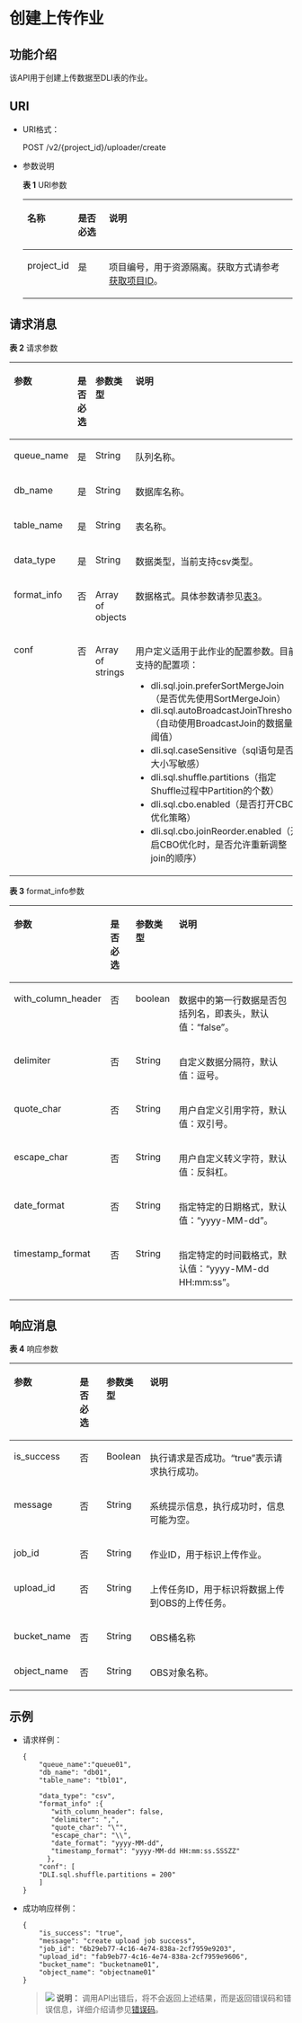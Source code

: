 # 创建上传作业<a name="dli_02_0053"></a>

## 功能介绍<a name="section6575928617056"></a>

该API用于创建上传数据至DLI表的作业。

## URI<a name="section2279107717056"></a>

-   URI格式：

    POST /v2/\{project\_id\}/uploader/create

-   参数说明

    **表 1**  URI参数

    <a name="table4282638617056"></a>
    <table><thead align="left"><tr id="row6196279317056"><th class="cellrowborder" valign="top" width="12.61%" id="mcps1.2.4.1.1"><p id="p5293031117056"><a name="p5293031117056"></a><a name="p5293031117056"></a>名称</p>
    </th>
    <th class="cellrowborder" valign="top" width="11.88%" id="mcps1.2.4.1.2"><p id="p5949676517056"><a name="p5949676517056"></a><a name="p5949676517056"></a>是否必选</p>
    </th>
    <th class="cellrowborder" valign="top" width="75.51%" id="mcps1.2.4.1.3"><p id="p5450866017056"><a name="p5450866017056"></a><a name="p5450866017056"></a>说明</p>
    </th>
    </tr>
    </thead>
    <tbody><tr id="row5312533117056"><td class="cellrowborder" valign="top" width="12.61%" headers="mcps1.2.4.1.1 "><p id="p818457917056"><a name="p818457917056"></a><a name="p818457917056"></a>project_id</p>
    </td>
    <td class="cellrowborder" valign="top" width="11.88%" headers="mcps1.2.4.1.2 "><p id="p5897118017056"><a name="p5897118017056"></a><a name="p5897118017056"></a>是</p>
    </td>
    <td class="cellrowborder" valign="top" width="75.51%" headers="mcps1.2.4.1.3 "><p id="p1310472724012"><a name="p1310472724012"></a><a name="p1310472724012"></a>项目编号，用于资源隔离。获取方式请参考<a href="获取项目ID.md">获取项目ID</a>。</p>
    </td>
    </tr>
    </tbody>
    </table>


## 请求消息<a name="section2731175017056"></a>

**表 2**  请求参数

<a name="table2663165817056"></a>
<table><thead align="left"><tr id="row314433417056"><th class="cellrowborder" valign="top" width="14.000000000000002%" id="mcps1.2.5.1.1"><p id="p5336448317056"><a name="p5336448317056"></a><a name="p5336448317056"></a>参数</p>
</th>
<th class="cellrowborder" valign="top" width="9.55%" id="mcps1.2.5.1.2"><p id="p2755588117056"><a name="p2755588117056"></a><a name="p2755588117056"></a>是否必选</p>
</th>
<th class="cellrowborder" valign="top" width="17.810000000000002%" id="mcps1.2.5.1.3"><p id="p1743389517056"><a name="p1743389517056"></a><a name="p1743389517056"></a>参数类型</p>
</th>
<th class="cellrowborder" valign="top" width="58.64%" id="mcps1.2.5.1.4"><p id="p285943017056"><a name="p285943017056"></a><a name="p285943017056"></a>说明</p>
</th>
</tr>
</thead>
<tbody><tr id="row3028731017056"><td class="cellrowborder" valign="top" width="14.000000000000002%" headers="mcps1.2.5.1.1 "><p id="p3735303017056"><a name="p3735303017056"></a><a name="p3735303017056"></a>queue_name</p>
</td>
<td class="cellrowborder" valign="top" width="9.55%" headers="mcps1.2.5.1.2 "><p id="p569656617056"><a name="p569656617056"></a><a name="p569656617056"></a>是</p>
</td>
<td class="cellrowborder" valign="top" width="17.810000000000002%" headers="mcps1.2.5.1.3 "><p id="p5876871117056"><a name="p5876871117056"></a><a name="p5876871117056"></a>String</p>
</td>
<td class="cellrowborder" valign="top" width="58.64%" headers="mcps1.2.5.1.4 "><p id="p6264515217056"><a name="p6264515217056"></a><a name="p6264515217056"></a>队列名称。</p>
</td>
</tr>
<tr id="row2693546417056"><td class="cellrowborder" valign="top" width="14.000000000000002%" headers="mcps1.2.5.1.1 "><p id="p3428896117056"><a name="p3428896117056"></a><a name="p3428896117056"></a>db_name</p>
</td>
<td class="cellrowborder" valign="top" width="9.55%" headers="mcps1.2.5.1.2 "><p id="p2594245517056"><a name="p2594245517056"></a><a name="p2594245517056"></a>是</p>
</td>
<td class="cellrowborder" valign="top" width="17.810000000000002%" headers="mcps1.2.5.1.3 "><p id="p2096408117056"><a name="p2096408117056"></a><a name="p2096408117056"></a>String</p>
</td>
<td class="cellrowborder" valign="top" width="58.64%" headers="mcps1.2.5.1.4 "><p id="p2036898317056"><a name="p2036898317056"></a><a name="p2036898317056"></a>数据库名称。</p>
</td>
</tr>
<tr id="row4910312717056"><td class="cellrowborder" valign="top" width="14.000000000000002%" headers="mcps1.2.5.1.1 "><p id="p1793034717056"><a name="p1793034717056"></a><a name="p1793034717056"></a>table_name</p>
</td>
<td class="cellrowborder" valign="top" width="9.55%" headers="mcps1.2.5.1.2 "><p id="p4307203217056"><a name="p4307203217056"></a><a name="p4307203217056"></a>是</p>
</td>
<td class="cellrowborder" valign="top" width="17.810000000000002%" headers="mcps1.2.5.1.3 "><p id="p6628259017056"><a name="p6628259017056"></a><a name="p6628259017056"></a>String</p>
</td>
<td class="cellrowborder" valign="top" width="58.64%" headers="mcps1.2.5.1.4 "><p id="p18068417056"><a name="p18068417056"></a><a name="p18068417056"></a>表名称。</p>
</td>
</tr>
<tr id="row162615617056"><td class="cellrowborder" valign="top" width="14.000000000000002%" headers="mcps1.2.5.1.1 "><p id="p6460983017056"><a name="p6460983017056"></a><a name="p6460983017056"></a>data_type</p>
</td>
<td class="cellrowborder" valign="top" width="9.55%" headers="mcps1.2.5.1.2 "><p id="p6601373217056"><a name="p6601373217056"></a><a name="p6601373217056"></a>是</p>
</td>
<td class="cellrowborder" valign="top" width="17.810000000000002%" headers="mcps1.2.5.1.3 "><p id="p4551207917056"><a name="p4551207917056"></a><a name="p4551207917056"></a>String</p>
</td>
<td class="cellrowborder" valign="top" width="58.64%" headers="mcps1.2.5.1.4 "><p id="p6259975817056"><a name="p6259975817056"></a><a name="p6259975817056"></a>数据类型，当前支持csv类型。</p>
</td>
</tr>
<tr id="row24444458142614"><td class="cellrowborder" valign="top" width="14.000000000000002%" headers="mcps1.2.5.1.1 "><p id="p61362265142626"><a name="p61362265142626"></a><a name="p61362265142626"></a>format_info</p>
</td>
<td class="cellrowborder" valign="top" width="9.55%" headers="mcps1.2.5.1.2 "><p id="p4287541142626"><a name="p4287541142626"></a><a name="p4287541142626"></a>否</p>
</td>
<td class="cellrowborder" valign="top" width="17.810000000000002%" headers="mcps1.2.5.1.3 "><p id="p11746566142626"><a name="p11746566142626"></a><a name="p11746566142626"></a>Array of objects</p>
</td>
<td class="cellrowborder" valign="top" width="58.64%" headers="mcps1.2.5.1.4 "><p id="p11947828142626"><a name="p11947828142626"></a><a name="p11947828142626"></a>数据格式。具体参数请参见<a href="#table12884429175213">表3</a>。</p>
</td>
</tr>
<tr id="row8336169141625"><td class="cellrowborder" valign="top" width="14.000000000000002%" headers="mcps1.2.5.1.1 "><p id="p2211245914192"><a name="p2211245914192"></a><a name="p2211245914192"></a>conf</p>
</td>
<td class="cellrowborder" valign="top" width="9.55%" headers="mcps1.2.5.1.2 "><p id="p4627872014192"><a name="p4627872014192"></a><a name="p4627872014192"></a>否</p>
</td>
<td class="cellrowborder" valign="top" width="17.810000000000002%" headers="mcps1.2.5.1.3 "><p id="p5758881714192"><a name="p5758881714192"></a><a name="p5758881714192"></a>Array of strings</p>
</td>
<td class="cellrowborder" valign="top" width="58.64%" headers="mcps1.2.5.1.4 "><p id="p3418263214192"><a name="p3418263214192"></a><a name="p3418263214192"></a>用户定义适用于此作业的配置参数。目前支持的配置项：</p>
<a name="ul3920823214192"></a><a name="ul3920823214192"></a><ul id="ul3920823214192"><li>dli.sql.join.preferSortMergeJoin（是否优先使用SortMergeJoin）</li><li>dli.sql.autoBroadcastJoinThreshold（自动使用BroadcastJoin的数据量阈值）</li><li>dli.sql.caseSensitive（sql语句是否大小写敏感）</li><li>dli.sql.shuffle.partitions（指定Shuffle过程中Partition的个数）</li><li>dli.sql.cbo.enabled（是否打开CBO优化策略）</li><li>dli.sql.cbo.joinReorder.enabled（开启CBO优化时，是否允许重新调整join的顺序）</li></ul>
</td>
</tr>
</tbody>
</table>

**表 3**  format\_info参数

<a name="table12884429175213"></a>
<table><thead align="left"><tr id="row1888432925213"><th class="cellrowborder" valign="top" width="20.61%" id="mcps1.2.5.1.1"><p id="p1888512985218"><a name="p1888512985218"></a><a name="p1888512985218"></a>参数</p>
</th>
<th class="cellrowborder" valign="top" width="11.18%" id="mcps1.2.5.1.2"><p id="p988572919529"><a name="p988572919529"></a><a name="p988572919529"></a>是否必选</p>
</th>
<th class="cellrowborder" valign="top" width="10.61%" id="mcps1.2.5.1.3"><p id="p19885329135213"><a name="p19885329135213"></a><a name="p19885329135213"></a>参数类型</p>
</th>
<th class="cellrowborder" valign="top" width="57.599999999999994%" id="mcps1.2.5.1.4"><p id="p1188502925217"><a name="p1188502925217"></a><a name="p1188502925217"></a>说明</p>
</th>
</tr>
</thead>
<tbody><tr id="row88882296523"><td class="cellrowborder" valign="top" width="20.61%" headers="mcps1.2.5.1.1 "><p id="p17889202918525"><a name="p17889202918525"></a><a name="p17889202918525"></a>with_column_header</p>
</td>
<td class="cellrowborder" valign="top" width="11.18%" headers="mcps1.2.5.1.2 "><p id="p1188932975212"><a name="p1188932975212"></a><a name="p1188932975212"></a>否</p>
</td>
<td class="cellrowborder" valign="top" width="10.61%" headers="mcps1.2.5.1.3 "><p id="p15889229145218"><a name="p15889229145218"></a><a name="p15889229145218"></a>boolean</p>
</td>
<td class="cellrowborder" valign="top" width="57.599999999999994%" headers="mcps1.2.5.1.4 "><p id="p128891429105213"><a name="p128891429105213"></a><a name="p128891429105213"></a>数据中的第一行数据是否包括列名，即表头，默认值：<span class="parmvalue" id="parmvalue1888912917529"><a name="parmvalue1888912917529"></a><a name="parmvalue1888912917529"></a>“false”</span>。</p>
</td>
</tr>
<tr id="row3889132995210"><td class="cellrowborder" valign="top" width="20.61%" headers="mcps1.2.5.1.1 "><p id="p13889122945213"><a name="p13889122945213"></a><a name="p13889122945213"></a>delimiter</p>
</td>
<td class="cellrowborder" valign="top" width="11.18%" headers="mcps1.2.5.1.2 "><p id="p3889152919524"><a name="p3889152919524"></a><a name="p3889152919524"></a>否</p>
</td>
<td class="cellrowborder" valign="top" width="10.61%" headers="mcps1.2.5.1.3 "><p id="p388911295521"><a name="p388911295521"></a><a name="p388911295521"></a>String</p>
</td>
<td class="cellrowborder" valign="top" width="57.599999999999994%" headers="mcps1.2.5.1.4 "><p id="p1890152945219"><a name="p1890152945219"></a><a name="p1890152945219"></a>自定义数据分隔符，默认值：逗号。</p>
</td>
</tr>
<tr id="row68901529155212"><td class="cellrowborder" valign="top" width="20.61%" headers="mcps1.2.5.1.1 "><p id="p6890102916527"><a name="p6890102916527"></a><a name="p6890102916527"></a>quote_char</p>
</td>
<td class="cellrowborder" valign="top" width="11.18%" headers="mcps1.2.5.1.2 "><p id="p1689072995216"><a name="p1689072995216"></a><a name="p1689072995216"></a>否</p>
</td>
<td class="cellrowborder" valign="top" width="10.61%" headers="mcps1.2.5.1.3 "><p id="p208901529125211"><a name="p208901529125211"></a><a name="p208901529125211"></a>String</p>
</td>
<td class="cellrowborder" valign="top" width="57.599999999999994%" headers="mcps1.2.5.1.4 "><p id="p1989042925211"><a name="p1989042925211"></a><a name="p1989042925211"></a>用户自定义引用字符，默认值：双引号。</p>
</td>
</tr>
<tr id="row6890172910527"><td class="cellrowborder" valign="top" width="20.61%" headers="mcps1.2.5.1.1 "><p id="p108902294522"><a name="p108902294522"></a><a name="p108902294522"></a>escape_char</p>
</td>
<td class="cellrowborder" valign="top" width="11.18%" headers="mcps1.2.5.1.2 "><p id="p13890182965218"><a name="p13890182965218"></a><a name="p13890182965218"></a>否</p>
</td>
<td class="cellrowborder" valign="top" width="10.61%" headers="mcps1.2.5.1.3 "><p id="p1189014296520"><a name="p1189014296520"></a><a name="p1189014296520"></a>String</p>
</td>
<td class="cellrowborder" valign="top" width="57.599999999999994%" headers="mcps1.2.5.1.4 "><p id="p489122910520"><a name="p489122910520"></a><a name="p489122910520"></a>用户自定义转义字符，默认值：反斜杠。</p>
</td>
</tr>
<tr id="row16891142995217"><td class="cellrowborder" valign="top" width="20.61%" headers="mcps1.2.5.1.1 "><p id="p1989112945214"><a name="p1989112945214"></a><a name="p1989112945214"></a>date_format</p>
</td>
<td class="cellrowborder" valign="top" width="11.18%" headers="mcps1.2.5.1.2 "><p id="p1389192995212"><a name="p1389192995212"></a><a name="p1389192995212"></a>否</p>
</td>
<td class="cellrowborder" valign="top" width="10.61%" headers="mcps1.2.5.1.3 "><p id="p489112945218"><a name="p489112945218"></a><a name="p489112945218"></a>String</p>
</td>
<td class="cellrowborder" valign="top" width="57.599999999999994%" headers="mcps1.2.5.1.4 "><p id="p8891132985217"><a name="p8891132985217"></a><a name="p8891132985217"></a>指定特定的日期格式，默认值：“yyyy-MM-dd”。</p>
</td>
</tr>
<tr id="row19891329195212"><td class="cellrowborder" valign="top" width="20.61%" headers="mcps1.2.5.1.1 "><p id="p158911829135213"><a name="p158911829135213"></a><a name="p158911829135213"></a>timestamp_format</p>
</td>
<td class="cellrowborder" valign="top" width="11.18%" headers="mcps1.2.5.1.2 "><p id="p5891192918526"><a name="p5891192918526"></a><a name="p5891192918526"></a>否</p>
</td>
<td class="cellrowborder" valign="top" width="10.61%" headers="mcps1.2.5.1.3 "><p id="p5892112925217"><a name="p5892112925217"></a><a name="p5892112925217"></a>String</p>
</td>
<td class="cellrowborder" valign="top" width="57.599999999999994%" headers="mcps1.2.5.1.4 "><p id="p138923294529"><a name="p138923294529"></a><a name="p138923294529"></a>指定特定的时间戳格式，默认值：<span class="parmvalue" id="parmvalue18921629185217"><a name="parmvalue18921629185217"></a><a name="parmvalue18921629185217"></a>“yyyy-MM-dd HH:mm:ss”</span>。</p>
</td>
</tr>
</tbody>
</table>

## 响应消息<a name="section4243089917056"></a>

**表 4**  响应参数

<a name="table1688076217056"></a>
<table><thead align="left"><tr id="row1396660217056"><th class="cellrowborder" valign="top" width="14.09%" id="mcps1.2.5.1.1"><p id="p5755301217056"><a name="p5755301217056"></a><a name="p5755301217056"></a>参数</p>
</th>
<th class="cellrowborder" valign="top" width="10.48%" id="mcps1.2.5.1.2"><p id="p5994184713559"><a name="p5994184713559"></a><a name="p5994184713559"></a>是否必选</p>
</th>
<th class="cellrowborder" valign="top" width="12.809999999999999%" id="mcps1.2.5.1.3"><p id="p5084831417056"><a name="p5084831417056"></a><a name="p5084831417056"></a>参数类型</p>
</th>
<th class="cellrowborder" valign="top" width="62.62%" id="mcps1.2.5.1.4"><p id="p2507274117056"><a name="p2507274117056"></a><a name="p2507274117056"></a>说明</p>
</th>
</tr>
</thead>
<tbody><tr id="row1762614517056"><td class="cellrowborder" valign="top" width="14.09%" headers="mcps1.2.5.1.1 "><p id="p1843163717056"><a name="p1843163717056"></a><a name="p1843163717056"></a>is_success</p>
</td>
<td class="cellrowborder" valign="top" width="10.48%" headers="mcps1.2.5.1.2 "><p id="p14994134755517"><a name="p14994134755517"></a><a name="p14994134755517"></a>否</p>
</td>
<td class="cellrowborder" valign="top" width="12.809999999999999%" headers="mcps1.2.5.1.3 "><p id="p6691194417056"><a name="p6691194417056"></a><a name="p6691194417056"></a>Boolean</p>
</td>
<td class="cellrowborder" valign="top" width="62.62%" headers="mcps1.2.5.1.4 "><p id="p5115835817056"><a name="p5115835817056"></a><a name="p5115835817056"></a>执行请求是否成功。<span class="parmvalue" id="parmvalue4672303392254"><a name="parmvalue4672303392254"></a><a name="parmvalue4672303392254"></a>“true”</span>表示请求执行成功。</p>
</td>
</tr>
<tr id="row5777203817056"><td class="cellrowborder" valign="top" width="14.09%" headers="mcps1.2.5.1.1 "><p id="p4902352017056"><a name="p4902352017056"></a><a name="p4902352017056"></a>message</p>
</td>
<td class="cellrowborder" valign="top" width="10.48%" headers="mcps1.2.5.1.2 "><p id="p399418472559"><a name="p399418472559"></a><a name="p399418472559"></a>否</p>
</td>
<td class="cellrowborder" valign="top" width="12.809999999999999%" headers="mcps1.2.5.1.3 "><p id="p5764090517056"><a name="p5764090517056"></a><a name="p5764090517056"></a>String</p>
</td>
<td class="cellrowborder" valign="top" width="62.62%" headers="mcps1.2.5.1.4 "><p id="p3840170417056"><a name="p3840170417056"></a><a name="p3840170417056"></a>系统提示信息，执行成功时，信息可能为空。</p>
</td>
</tr>
<tr id="row1007101917056"><td class="cellrowborder" valign="top" width="14.09%" headers="mcps1.2.5.1.1 "><p id="p1044618017056"><a name="p1044618017056"></a><a name="p1044618017056"></a>job_id</p>
</td>
<td class="cellrowborder" valign="top" width="10.48%" headers="mcps1.2.5.1.2 "><p id="p1499424711559"><a name="p1499424711559"></a><a name="p1499424711559"></a>否</p>
</td>
<td class="cellrowborder" valign="top" width="12.809999999999999%" headers="mcps1.2.5.1.3 "><p id="p1923695117056"><a name="p1923695117056"></a><a name="p1923695117056"></a>String</p>
</td>
<td class="cellrowborder" valign="top" width="62.62%" headers="mcps1.2.5.1.4 "><p id="p1468918517056"><a name="p1468918517056"></a><a name="p1468918517056"></a>作业ID，用于标识上传作业。</p>
</td>
</tr>
<tr id="row6509380717056"><td class="cellrowborder" valign="top" width="14.09%" headers="mcps1.2.5.1.1 "><p id="p3810702517056"><a name="p3810702517056"></a><a name="p3810702517056"></a>upload_id</p>
</td>
<td class="cellrowborder" valign="top" width="10.48%" headers="mcps1.2.5.1.2 "><p id="p1699414745512"><a name="p1699414745512"></a><a name="p1699414745512"></a>否</p>
</td>
<td class="cellrowborder" valign="top" width="12.809999999999999%" headers="mcps1.2.5.1.3 "><p id="p3967776317056"><a name="p3967776317056"></a><a name="p3967776317056"></a>String</p>
</td>
<td class="cellrowborder" valign="top" width="62.62%" headers="mcps1.2.5.1.4 "><p id="p5978224317056"><a name="p5978224317056"></a><a name="p5978224317056"></a>上传任务ID，用于标识将数据上传到OBS的上传任务。</p>
</td>
</tr>
<tr id="row116927717056"><td class="cellrowborder" valign="top" width="14.09%" headers="mcps1.2.5.1.1 "><p id="p2760259417056"><a name="p2760259417056"></a><a name="p2760259417056"></a>bucket_name</p>
</td>
<td class="cellrowborder" valign="top" width="10.48%" headers="mcps1.2.5.1.2 "><p id="p1499474717558"><a name="p1499474717558"></a><a name="p1499474717558"></a>否</p>
</td>
<td class="cellrowborder" valign="top" width="12.809999999999999%" headers="mcps1.2.5.1.3 "><p id="p4090858217056"><a name="p4090858217056"></a><a name="p4090858217056"></a>String</p>
</td>
<td class="cellrowborder" valign="top" width="62.62%" headers="mcps1.2.5.1.4 "><p id="p2526088517056"><a name="p2526088517056"></a><a name="p2526088517056"></a>OBS桶名称</p>
</td>
</tr>
<tr id="row2602138117056"><td class="cellrowborder" valign="top" width="14.09%" headers="mcps1.2.5.1.1 "><p id="p2735707917056"><a name="p2735707917056"></a><a name="p2735707917056"></a>object_name</p>
</td>
<td class="cellrowborder" valign="top" width="10.48%" headers="mcps1.2.5.1.2 "><p id="p199941847175515"><a name="p199941847175515"></a><a name="p199941847175515"></a>否</p>
</td>
<td class="cellrowborder" valign="top" width="12.809999999999999%" headers="mcps1.2.5.1.3 "><p id="p4069750617056"><a name="p4069750617056"></a><a name="p4069750617056"></a>String</p>
</td>
<td class="cellrowborder" valign="top" width="62.62%" headers="mcps1.2.5.1.4 "><p id="p816369017056"><a name="p816369017056"></a><a name="p816369017056"></a>OBS对象名称。</p>
</td>
</tr>
</tbody>
</table>

## 示例<a name="section5727916717056"></a>

-   请求样例：

    ```
    {
        "queue_name":"queue01",
        "db_name": "db01",
        "table_name": "tbl01",
    
        "data_type": "csv",
        "format_info" :{
           "with_column_header": false,
           "delimiter": ",",
           "quote_char": "\"",
           "escape_char": "\\",
           "date_format": "yyyy-MM-dd",
           "timestamp_format": "yyyy-MM-dd HH:mm:ss.SSSZZ"
          },
        "conf": [
        "DLI.sql.shuffle.partitions = 200"  
        ]
    }
    ```

-   成功响应样例：

    ```
    {
        "is_success": "true",
        "message": "create upload job success",
        "job_id": "6b29eb77-4c16-4e74-838a-2cf7959e9203",
        "upload_id": "fab9eb77-4c16-4e74-838a-2cf7959e9606",
        "bucket_name": "bucketname01",
        "object_name": "objectname01"
    }
    ```

    >![](public_sys-resources/icon-note.gif) **说明：** 
    >调用API出错后，将不会返回上述结果，而是返回错误码和错误信息，详细介绍请参见[错误码](错误码.md)。


